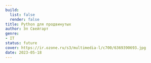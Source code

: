 ```yaml
---
build:
  list: false
  render: false
title: Python для продвинутых
author: Эл Свейгарт
genre:
- IT
status: future
cover: https://ir.ozone.ru/s3/multimedia-l/c700/6369390693.jpg
date: 2023-05-18
---
```


